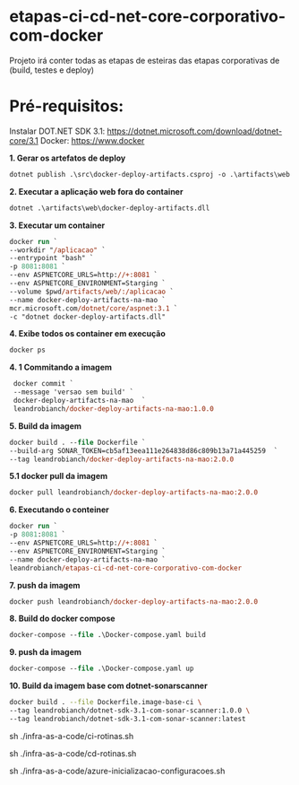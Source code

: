 # etapas-ci-cd-net-core-corporativo-com-docker
Projeto irá conter todas as etapas de esteiras das etapas corporativas de (build, testes e deploy)

# Pré-requisitos:

Instalar DOT.NET SDK 3.1: https://dotnet.microsoft.com/download/dotnet-core/3.1
Docker: https://www.docker

**1. Gerar os artefatos de deploy**
```ps
dotnet publish .\src\docker-deploy-artifacts.csproj -o .\artifacts\web
```

**2. Executar a aplicação web fora do container**
```ps
dotnet .\artifacts\web\docker-deploy-artifacts.dll
```

**3. Executar um container**
```ps
docker run `
--workdir "/aplicacao" `
--entrypoint "bash" `
-p 8081:8081 `
--env ASPNETCORE_URLS=http://+:8081 `
--env ASPNETCORE_ENVIRONMENT=Starging `
--volume $pwd/artifacts/web/:/aplicacao `
--name docker-deploy-artifacts-na-mao `
mcr.microsoft.com/dotnet/core/aspnet:3.1 `
-c "dotnet docker-deploy-artifacts.dll"
```

**4. Exibe todos os container em execução**
```ps
docker ps 
```
**4. 1 Commitando a imagem**
```ps
 docker commit `
 --message 'versao sem build' `
 docker-deploy-artifacts-na-mao  `
 leandrobianch/docker-deploy-artifacts-na-mao:1.0.0 
 ```

**5. Build da imagem**
```ps
docker build . --file Dockerfile `
--build-arg SONAR_TOKEN=cb5af13eea111e264838d86c809b13a71a445259  `
--tag leandrobianch/docker-deploy-artifacts-na-mao:2.0.0
```
**5.1 docker pull da imagem**
```ps
docker pull leandrobianch/docker-deploy-artifacts-na-mao:2.0.0
```

**6. Executando o conteiner**
```ps
docker run `
-p 8081:8081 `
--env ASPNETCORE_URLS=http://+:8081 `
--env ASPNETCORE_ENVIRONMENT=Starging `
--name docker-deploy-artifacts-na-mao `
leandrobianch/etapas-ci-cd-net-core-corporativo-com-docker
```

**7. push da imagem**
```ps
docker push leandrobianch/docker-deploy-artifacts-na-mao:2.0.0
```


**8. Build do docker compose**
```ps
docker-compose --file .\Docker-compose.yaml build
```

**9. push da imagem**
```ps
docker-compose --file .\Docker-compose.yaml up
```

**10. Build da imagem base com dotnet-sonarscanner**
```bash
docker build . --file Dockerfile.image-base-ci \
--tag leandrobianch/dotnet-sdk-3.1-com-sonar-scanner:1.0.0 \
--tag leandrobianch/dotnet-sdk-3.1-com-sonar-scanner:latest
```

sh ./infra-as-a-code/ci-rotinas.sh

sh ./infra-as-a-code/cd-rotinas.sh

sh ./infra-as-a-code/azure-inicializacao-configuracoes.sh
